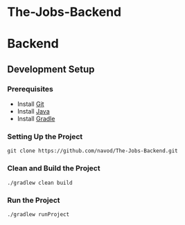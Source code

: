 # The-Jobs-Backend

# Backend

## Development Setup

### Prerequisites

- Install [Git](https://git-scm.com/downloads)
- Install [Java](https://openjdk.org/install/)
- Install [Gradle](https://gradle.org/install/)

### Setting Up the Project

```shell
git clone https://github.com/navod/The-Jobs-Backend.git
```

### Clean and Build the Project

```shell
./gradlew clean build
```

### Run the Project

```shell
./gradlew runProject
```
